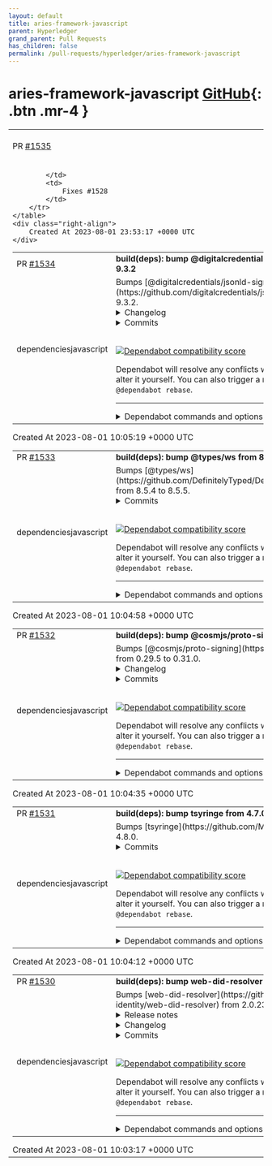 ```yaml
---
layout: default
title: aries-framework-javascript
parent: Hyperledger
grand_parent: Pull Requests
has_children: false
permalink: /pull-requests/hyperledger/aries-framework-javascript
---
```


# aries-framework-javascript <span class="fs-3 right-align">[GitHub](https://github.com/hyperledger/aries-framework-javascript){: .btn .mr-4 }</span>


<div>
    <table>
        <tr>
            <td>
                PR <a href="https://github.com/hyperledger/aries-framework-javascript/pull/1535" class=".btn">#1535</a>
            </td>
            <td>
                <b>
                    fix: force did:key resolver/registrar presence
                </b>
            </td>
        </tr>
        <tr>
            <td>
                
            </td>
            <td>
                Fixes #1528 
            </td>
        </tr>
    </table>
    <div class="right-align">
        Created At 2023-08-01 23:53:17 +0000 UTC
    </div>
</div>

<div>
    <table>
        <tr>
            <td>
                PR <a href="https://github.com/hyperledger/aries-framework-javascript/pull/1534" class=".btn">#1534</a>
            </td>
            <td>
                <b>
                    build(deps): bump @digitalcredentials/jsonld-signatures from 9.3.1 to 9.3.2
                </b>
            </td>
        </tr>
        <tr>
            <td>
                <span class="chip">dependencies</span><span class="chip">javascript</span>
            </td>
            <td>
                Bumps [@digitalcredentials/jsonld-signatures](https://github.com/digitalcredentials/jsonld-signatures) from 9.3.1 to 9.3.2.
<details>
<summary>Changelog</summary>
<p><em>Sourced from <a href="https://github.com/digitalcredentials/jsonld-signatures/blob/master/CHANGELOG.md"><code>@​digitalcredentials/jsonld-signatures</code>'s changelog</a>.</em></p>
<blockquote>
<h2>9.3.2 - 2023-06-16</h2>
<h3>Changed</h3>
<ul>
<li>Update jsonld dep to 6.0.0, clear caches between operations.</li>
</ul>
</blockquote>
</details>
<details>
<summary>Commits</summary>
<ul>
<li><a href="https://github.com/digitalcredentials/jsonld-signatures/commit/121e968f352ceef5e946fd9c9836b04730116719"><code>121e968</code></a> Release 9.3.2</li>
<li><a href="https://github.com/digitalcredentials/jsonld-signatures/commit/6ffb79108c7da83bb7f66cee0b7c456b25649f2c"><code>6ffb791</code></a> Bump jsonld dep, clear caches.</li>
<li><a href="https://github.com/digitalcredentials/jsonld-signatures/commit/cd6048d98088c195c4e86710d21da24bd2ae54a8"><code>cd6048d</code></a> Create issues-to-project.yml</li>
<li>See full diff in <a href="https://github.com/digitalcredentials/jsonld-signatures/compare/v9.3.1...v9.3.2">compare view</a></li>
</ul>
</details>
<br />


[![Dependabot compatibility score](https://dependabot-badges.githubapp.com/badges/compatibility_score?dependency-name=@digitalcredentials/jsonld-signatures&package-manager=npm_and_yarn&previous-version=9.3.1&new-version=9.3.2)](https://docs.github.com/en/github/managing-security-vulnerabilities/about-dependabot-security-updates#about-compatibility-scores)

Dependabot will resolve any conflicts with this PR as long as you don't alter it yourself. You can also trigger a rebase manually by commenting `@dependabot rebase`.

[//]: # (dependabot-automerge-start)
[//]: # (dependabot-automerge-end)

---

<details>
<summary>Dependabot commands and options</summary>
<br />

You can trigger Dependabot actions by commenting on this PR:
- `@dependabot rebase` will rebase this PR
- `@dependabot recreate` will recreate this PR, overwriting any edits that have been made to it
- `@dependabot merge` will merge this PR after your CI passes on it
- `@dependabot squash and merge` will squash and merge this PR after your CI passes on it
- `@dependabot cancel merge` will cancel a previously requested merge and block automerging
- `@dependabot reopen` will reopen this PR if it is closed
- `@dependabot close` will close this PR and stop Dependabot recreating it. You can achieve the same result by closing it manually
- `@dependabot ignore this major version` will close this PR and stop Dependabot creating any more for this major version (unless you reopen the PR or upgrade to it yourself)
- `@dependabot ignore this minor version` will close this PR and stop Dependabot creating any more for this minor version (unless you reopen the PR or upgrade to it yourself)
- `@dependabot ignore this dependency` will close this PR and stop Dependabot creating any more for this dependency (unless you reopen the PR or upgrade to it yourself)


</details>
            </td>
        </tr>
    </table>
    <div class="right-align">
        Created At 2023-08-01 10:05:19 +0000 UTC
    </div>
</div>

<div>
    <table>
        <tr>
            <td>
                PR <a href="https://github.com/hyperledger/aries-framework-javascript/pull/1533" class=".btn">#1533</a>
            </td>
            <td>
                <b>
                    build(deps): bump @types/ws from 8.5.4 to 8.5.5
                </b>
            </td>
        </tr>
        <tr>
            <td>
                <span class="chip">dependencies</span><span class="chip">javascript</span>
            </td>
            <td>
                Bumps [@types/ws](https://github.com/DefinitelyTyped/DefinitelyTyped/tree/HEAD/types/ws) from 8.5.4 to 8.5.5.
<details>
<summary>Commits</summary>
<ul>
<li>See full diff in <a href="https://github.com/DefinitelyTyped/DefinitelyTyped/commits/HEAD/types/ws">compare view</a></li>
</ul>
</details>
<br />


[![Dependabot compatibility score](https://dependabot-badges.githubapp.com/badges/compatibility_score?dependency-name=@types/ws&package-manager=npm_and_yarn&previous-version=8.5.4&new-version=8.5.5)](https://docs.github.com/en/github/managing-security-vulnerabilities/about-dependabot-security-updates#about-compatibility-scores)

Dependabot will resolve any conflicts with this PR as long as you don't alter it yourself. You can also trigger a rebase manually by commenting `@dependabot rebase`.

[//]: # (dependabot-automerge-start)
[//]: # (dependabot-automerge-end)

---

<details>
<summary>Dependabot commands and options</summary>
<br />

You can trigger Dependabot actions by commenting on this PR:
- `@dependabot rebase` will rebase this PR
- `@dependabot recreate` will recreate this PR, overwriting any edits that have been made to it
- `@dependabot merge` will merge this PR after your CI passes on it
- `@dependabot squash and merge` will squash and merge this PR after your CI passes on it
- `@dependabot cancel merge` will cancel a previously requested merge and block automerging
- `@dependabot reopen` will reopen this PR if it is closed
- `@dependabot close` will close this PR and stop Dependabot recreating it. You can achieve the same result by closing it manually
- `@dependabot ignore this major version` will close this PR and stop Dependabot creating any more for this major version (unless you reopen the PR or upgrade to it yourself)
- `@dependabot ignore this minor version` will close this PR and stop Dependabot creating any more for this minor version (unless you reopen the PR or upgrade to it yourself)
- `@dependabot ignore this dependency` will close this PR and stop Dependabot creating any more for this dependency (unless you reopen the PR or upgrade to it yourself)


</details>
            </td>
        </tr>
    </table>
    <div class="right-align">
        Created At 2023-08-01 10:04:58 +0000 UTC
    </div>
</div>

<div>
    <table>
        <tr>
            <td>
                PR <a href="https://github.com/hyperledger/aries-framework-javascript/pull/1532" class=".btn">#1532</a>
            </td>
            <td>
                <b>
                    build(deps): bump @cosmjs/proto-signing from 0.29.5 to 0.31.0
                </b>
            </td>
        </tr>
        <tr>
            <td>
                <span class="chip">dependencies</span><span class="chip">javascript</span>
            </td>
            <td>
                Bumps [@cosmjs/proto-signing](https://github.com/cosmos/cosmjs) from 0.29.5 to 0.31.0.
<details>
<summary>Changelog</summary>
<p><em>Sourced from <a href="https://github.com/cosmos/cosmjs/blob/main/CHANGELOG.md"><code>@​cosmjs/proto-signing</code>'s changelog</a>.</em></p>
<blockquote>
<h2>[0.31.0] - 2023-06-22</h2>
<h3>Fixed</h3>
<ul>
<li><code>@​cosmjs/crypto</code>: Migrate to <code>libsodium-wrappers-sumo</code> to be able to use the
<code>crypto_pwhash</code> functions (<a href="https://redirect.github.com/cosmos/cosmjs/issues/1429">#1429</a>).</li>
</ul>
<p><a href="https://redirect.github.com/cosmos/cosmjs/issues/1429">#1429</a>: <a href="https://redirect.github.com/cosmos/cosmjs/issues/1429">cosmos/cosmjs#1429</a></p>
<h3>Added</h3>
<ul>
<li><code>@​cosmjs/cosmwasm-stargate</code>: Add <code>SigningCosmWasmClient.instantiate2</code> (<a href="https://redirect.github.com/cosmos/cosmjs/issues/1407">#1407</a>).</li>
<li><code>@​cosmjs/cosmwasm-stargate</code>: Add <code>CosmWasmClient.getContractsByCreator</code>
(<a href="https://redirect.github.com/cosmos/cosmjs/issues/1266">#1266</a>).</li>
<li><code>@​cosmjs/stargate</code>: <code>IndexedTx</code> and <code>DeliverTxResponse</code> now have a
<code>msgResponses</code> field (<a href="https://redirect.github.com/cosmos/cosmjs/issues/1305">#1305</a>).</li>
<li><code>@​cosmjs/cosmwasm-stargate</code>: Add <code>CosmWasmClient.broadcastTxSync</code> and
<code>SigningCosmWasmClient.signAndBroadcastSync</code> to allow broadcasting without
waiting for block inclusion. (<a href="https://redirect.github.com/cosmos/cosmjs/issues/1396">#1396</a>)</li>
<li><code>@​cosmjs/stargate</code>: Add <code>StargateClient.broadcastTxSync</code> and
<code>SigningStargateClient.signAndBroadcastSync</code> to allow broadcasting without
waiting for block inclusion. (<a href="https://redirect.github.com/cosmos/cosmjs/issues/1396">#1396</a>)</li>
<li><code>@​cosmjs/cosmwasm-stargate</code>: Add Amino JSON support for
<code>MsgStoreCode.instantiate_permission</code>. (<a href="https://redirect.github.com/cosmos/cosmjs/issues/334">#334</a>)</li>
<li><code>@​cosmjs/stargate</code>: Add group and gov v1 message types</li>
</ul>
<p><a href="https://redirect.github.com/cosmos/cosmjs/issues/334">#334</a>: <a href="https://redirect.github.com/cosmos/cosmjs/issues/334">cosmos/cosmjs#334</a>
<a href="https://redirect.github.com/cosmos/cosmjs/issues/1266">#1266</a>: <a href="https://redirect.github.com/cosmos/cosmjs/issues/1266">cosmos/cosmjs#1266</a>
<a href="https://redirect.github.com/cosmos/cosmjs/issues/1305">#1305</a>: <a href="https://redirect.github.com/cosmos/cosmjs/issues/1305">cosmos/cosmjs#1305</a>
<a href="https://redirect.github.com/cosmos/cosmjs/issues/1396">#1396</a>: <a href="https://redirect.github.com/cosmos/cosmjs/pull/1396">cosmos/cosmjs#1396</a>
<a href="https://redirect.github.com/cosmos/cosmjs/issues/1407">#1407</a>: <a href="https://redirect.github.com/cosmos/cosmjs/pull/1407">cosmos/cosmjs#1407</a></p>
<h3>Changed</h3>
<ul>
<li>all: upgrade cosmjs-types to 0.8.0 to include Cosmos SDK 0.46/0.47 and IBC v7
types.</li>
<li><code>@​cosmjs/cosmwasm-stargate</code>: Implement auto-detection for Tendermint 0.34/37
(<a href="https://redirect.github.com/cosmos/cosmjs/issues/1411">#1411</a>).</li>
<li><code>@​cosmjs/cosmwasm-stargate</code>: Remove structured <code>searchTx</code> queries. Only raw
query strings and key/value pairs are now supported. (<a href="https://redirect.github.com/cosmos/cosmjs/issues/1411">#1411</a>)</li>
<li><code>@​cosmjs/cosmwasm-stargate</code>: Let <code>searchTx</code> return non-readonly array. The
caller owns this array and can mutate it as they want. (<a href="https://redirect.github.com/cosmos/cosmjs/issues/1411">#1411</a>)</li>
<li><code>@​cosmjs/cosmwasm-stargate</code>: In <code>UploadResult</code> (result from
<code>SigningCosmWasmClient.upload</code>), rename <code>originalChecksum</code> to <code>checksum</code> and
remove <code>compressedChecksum</code> (<a href="https://redirect.github.com/cosmos/cosmjs/issues/1409">#1409</a>).</li>
<li><code>@​cosmjs/stargate</code>: Implement auto-detection for Tendermint 0.34/37 (<a href="https://redirect.github.com/cosmos/cosmjs/issues/1411">#1411</a>).</li>
<li><code>@​cosmjs/stargate</code>: Remove structured <code>searchTx</code> queries. Only raw query strings
and key/value pairs are now supported. (<a href="https://redirect.github.com/cosmos/cosmjs/issues/1411">#1411</a>)</li>
<li><code>@​cosmjs/stargate</code>: Let <code>searchTx</code> return non-readonly array. The caller owns
this array and can mutate it as they want. (<a href="https://redirect.github.com/cosmos/cosmjs/issues/1411">#1411</a>)</li>
</ul>
<!-- raw HTML omitted -->
</blockquote>
<p>... (truncated)</p>
</details>
<details>
<summary>Commits</summary>
<ul>
<li><a href="https://github.com/cosmos/cosmjs/commit/256355bad4a8ac66e0ceebc07b64e59d6c466dfa"><code>256355b</code></a> Set version 0.31.0</li>
<li><a href="https://github.com/cosmos/cosmjs/commit/ef5bab124938ac1bf5dce0366518a3fc1d673395"><code>ef5bab1</code></a> Upgrade prettier</li>
<li><a href="https://github.com/cosmos/cosmjs/commit/9ecee56a04d52b9a1013b8184c1394346496acd3"><code>9ecee56</code></a> Merge pull request <a href="https://redirect.github.com/cosmos/cosmjs/issues/1443">#1443</a> from cosmos/sdk47-types</li>
<li><a href="https://github.com/cosmos/cosmjs/commit/2bd1dea644b18049d0ec4f65b962e62d4e5d291a"><code>2bd1dea</code></a> Fix CHANGELOG text</li>
<li><a href="https://github.com/cosmos/cosmjs/commit/c1e8126dbf8bbaa2fd76b5f07ddc4bb021ff39fe"><code>c1e8126</code></a> Add group and gov v1 message types</li>
<li><a href="https://github.com/cosmos/cosmjs/commit/114d74a6a3611a6f5a1caf967ad9289c038d365d"><code>114d74a</code></a> Merge pull request <a href="https://redirect.github.com/cosmos/cosmjs/issues/1438">#1438</a> from cosmos/upgrade-yarn</li>
<li><a href="https://github.com/cosmos/cosmjs/commit/54e10947b72038d647d3c8a446f3019faded8be9"><code>54e1094</code></a> Re-install packages</li>
<li><a href="https://github.com/cosmos/cosmjs/commit/2c9886240a4bb108f93ffd8b71464b9278d478d2"><code>2c98862</code></a> Upgrade yarn to 3.6.0</li>
<li><a href="https://github.com/cosmos/cosmjs/commit/148c12fe18c85a6756d435a8d9023f6367158cf9"><code>148c12f</code></a> Merge pull request <a href="https://redirect.github.com/cosmos/cosmjs/issues/1406">#1406</a> from loin3/export_wasm_types</li>
<li><a href="https://github.com/cosmos/cosmjs/commit/5cb6c465509e0ff538bd661a49bc772e57c30faa"><code>5cb6c46</code></a> Merge pull request <a href="https://redirect.github.com/cosmos/cosmjs/issues/1333">#1333</a> from lgtm-migrator/codeql</li>
<li>Additional commits viewable in <a href="https://github.com/cosmos/cosmjs/compare/v0.29.5...v0.31.0">compare view</a></li>
</ul>
</details>
<br />


[![Dependabot compatibility score](https://dependabot-badges.githubapp.com/badges/compatibility_score?dependency-name=@cosmjs/proto-signing&package-manager=npm_and_yarn&previous-version=0.29.5&new-version=0.31.0)](https://docs.github.com/en/github/managing-security-vulnerabilities/about-dependabot-security-updates#about-compatibility-scores)

Dependabot will resolve any conflicts with this PR as long as you don't alter it yourself. You can also trigger a rebase manually by commenting `@dependabot rebase`.

[//]: # (dependabot-automerge-start)
[//]: # (dependabot-automerge-end)

---

<details>
<summary>Dependabot commands and options</summary>
<br />

You can trigger Dependabot actions by commenting on this PR:
- `@dependabot rebase` will rebase this PR
- `@dependabot recreate` will recreate this PR, overwriting any edits that have been made to it
- `@dependabot merge` will merge this PR after your CI passes on it
- `@dependabot squash and merge` will squash and merge this PR after your CI passes on it
- `@dependabot cancel merge` will cancel a previously requested merge and block automerging
- `@dependabot reopen` will reopen this PR if it is closed
- `@dependabot close` will close this PR and stop Dependabot recreating it. You can achieve the same result by closing it manually
- `@dependabot ignore this major version` will close this PR and stop Dependabot creating any more for this major version (unless you reopen the PR or upgrade to it yourself)
- `@dependabot ignore this minor version` will close this PR and stop Dependabot creating any more for this minor version (unless you reopen the PR or upgrade to it yourself)
- `@dependabot ignore this dependency` will close this PR and stop Dependabot creating any more for this dependency (unless you reopen the PR or upgrade to it yourself)


</details>
            </td>
        </tr>
    </table>
    <div class="right-align">
        Created At 2023-08-01 10:04:35 +0000 UTC
    </div>
</div>

<div>
    <table>
        <tr>
            <td>
                PR <a href="https://github.com/hyperledger/aries-framework-javascript/pull/1531" class=".btn">#1531</a>
            </td>
            <td>
                <b>
                    build(deps): bump tsyringe from 4.7.0 to 4.8.0
                </b>
            </td>
        </tr>
        <tr>
            <td>
                <span class="chip">dependencies</span><span class="chip">javascript</span>
            </td>
            <td>
                Bumps [tsyringe](https://github.com/Microsoft/tsyringe) from 4.7.0 to 4.8.0.
<details>
<summary>Commits</summary>
<ul>
<li><a href="https://github.com/microsoft/tsyringe/commit/2cd2e00a5fd25308bcf911ca250ded3fe9083af5"><code>2cd2e00</code></a> 4.8.0</li>
<li><a href="https://github.com/microsoft/tsyringe/commit/fb265c1cd5be792c8d55c008ad66fdef421df974"><code>fb265c1</code></a> Bump json5 from 2.1.1 to 2.2.3 (<a href="https://redirect.github.com/Microsoft/tsyringe/issues/218">#218</a>)</li>
<li><a href="https://github.com/microsoft/tsyringe/commit/b9fd88a8f34621bfda671a1ac469d6c0fc79cc18"><code>b9fd88a</code></a> Bump minimatch from 3.0.4 to 3.1.2 (<a href="https://redirect.github.com/Microsoft/tsyringe/issues/227">#227</a>)</li>
<li><a href="https://github.com/microsoft/tsyringe/commit/e5a6640858feb75f820d1bd15464298989675279"><code>e5a6640</code></a> Bump minimist from 1.2.5 to 1.2.8 (<a href="https://redirect.github.com/Microsoft/tsyringe/issues/224">#224</a>)</li>
<li><a href="https://github.com/microsoft/tsyringe/commit/3f25002b1212b64fc18effe3adb6e750580783ce"><code>3f25002</code></a> fix: allow <code>propertyKey</code> to be undefined (<a href="https://redirect.github.com/Microsoft/tsyringe/issues/226">#226</a>)</li>
<li><a href="https://github.com/microsoft/tsyringe/commit/f738999f3058b223bdb81dada0164a358db2460e"><code>f738999</code></a> Microsoft mandatory file (<a href="https://redirect.github.com/Microsoft/tsyringe/issues/199">#199</a>)</li>
<li>See full diff in <a href="https://github.com/Microsoft/tsyringe/compare/v4.7.0...v4.8.0">compare view</a></li>
</ul>
</details>
<br />


[![Dependabot compatibility score](https://dependabot-badges.githubapp.com/badges/compatibility_score?dependency-name=tsyringe&package-manager=npm_and_yarn&previous-version=4.7.0&new-version=4.8.0)](https://docs.github.com/en/github/managing-security-vulnerabilities/about-dependabot-security-updates#about-compatibility-scores)

Dependabot will resolve any conflicts with this PR as long as you don't alter it yourself. You can also trigger a rebase manually by commenting `@dependabot rebase`.

[//]: # (dependabot-automerge-start)
[//]: # (dependabot-automerge-end)

---

<details>
<summary>Dependabot commands and options</summary>
<br />

You can trigger Dependabot actions by commenting on this PR:
- `@dependabot rebase` will rebase this PR
- `@dependabot recreate` will recreate this PR, overwriting any edits that have been made to it
- `@dependabot merge` will merge this PR after your CI passes on it
- `@dependabot squash and merge` will squash and merge this PR after your CI passes on it
- `@dependabot cancel merge` will cancel a previously requested merge and block automerging
- `@dependabot reopen` will reopen this PR if it is closed
- `@dependabot close` will close this PR and stop Dependabot recreating it. You can achieve the same result by closing it manually
- `@dependabot ignore this major version` will close this PR and stop Dependabot creating any more for this major version (unless you reopen the PR or upgrade to it yourself)
- `@dependabot ignore this minor version` will close this PR and stop Dependabot creating any more for this minor version (unless you reopen the PR or upgrade to it yourself)
- `@dependabot ignore this dependency` will close this PR and stop Dependabot creating any more for this dependency (unless you reopen the PR or upgrade to it yourself)


</details>
            </td>
        </tr>
    </table>
    <div class="right-align">
        Created At 2023-08-01 10:04:12 +0000 UTC
    </div>
</div>

<div>
    <table>
        <tr>
            <td>
                PR <a href="https://github.com/hyperledger/aries-framework-javascript/pull/1530" class=".btn">#1530</a>
            </td>
            <td>
                <b>
                    build(deps): bump web-did-resolver from 2.0.23 to 2.0.27
                </b>
            </td>
        </tr>
        <tr>
            <td>
                <span class="chip">dependencies</span><span class="chip">javascript</span>
            </td>
            <td>
                Bumps [web-did-resolver](https://github.com/decentralized-identity/web-did-resolver) from 2.0.23 to 2.0.27.
<details>
<summary>Release notes</summary>
<p><em>Sourced from <a href="https://github.com/decentralized-identity/web-did-resolver/releases">web-did-resolver's releases</a>.</em></p>
<blockquote>
<h2>2.0.27</h2>
<h2><a href="https://github.com/decentralized-identity/web-did-resolver/compare/2.0.26...2.0.27">2.0.27</a> (2023-07-03)</h2>
<h3>Bug Fixes</h3>
<ul>
<li><strong>deps:</strong> update dependency cross-fetch to v4 (<a href="https://github.com/decentralized-identity/web-did-resolver/commit/f8adfca61b1692dfd5a2fccc05e8386724564259">f8adfca</a>)</li>
</ul>
<h2>2.0.26</h2>
<h2><a href="https://github.com/decentralized-identity/web-did-resolver/compare/2.0.25...2.0.26">2.0.26</a> (2023-07-03)</h2>
<h3>Bug Fixes</h3>
<ul>
<li><strong>deps:</strong> update dependency cross-fetch to v3.1.8 (<a href="https://github.com/decentralized-identity/web-did-resolver/commit/00834e66dfbfa6775488317c4d691fddfd7406bd">00834e6</a>)</li>
</ul>
<h2>2.0.25</h2>
<h2><a href="https://github.com/decentralized-identity/web-did-resolver/compare/2.0.24...2.0.25">2.0.25</a> (2023-07-02)</h2>
<h3>Bug Fixes</h3>
<ul>
<li><strong>deps:</strong> update dependency cross-fetch to v3.1.7 (<a href="https://github.com/decentralized-identity/web-did-resolver/commit/92f7428b45d48884a9f9a6232e1e83065ebc3f18">92f7428</a>)</li>
</ul>
<h2>2.0.24</h2>
<h2><a href="https://github.com/decentralized-identity/web-did-resolver/compare/2.0.23...2.0.24">2.0.24</a> (2023-05-14)</h2>
<h3>Bug Fixes</h3>
<ul>
<li><strong>deps:</strong> update dependency cross-fetch to v3.1.6 (<a href="https://github.com/decentralized-identity/web-did-resolver/commit/deb19d790f4a7f734ab146a10d9253b0f9aaf1bb">deb19d7</a>)</li>
</ul>
</blockquote>
</details>
<details>
<summary>Changelog</summary>
<p><em>Sourced from <a href="https://github.com/decentralized-identity/web-did-resolver/blob/master/CHANGELOG.md">web-did-resolver's changelog</a>.</em></p>
<blockquote>
<h2><a href="https://github.com/decentralized-identity/web-did-resolver/compare/2.0.26...2.0.27">2.0.27</a> (2023-07-03)</h2>
<h3>Bug Fixes</h3>
<ul>
<li><strong>deps:</strong> update dependency cross-fetch to v4 (<a href="https://github.com/decentralized-identity/web-did-resolver/commit/f8adfca61b1692dfd5a2fccc05e8386724564259">f8adfca</a>)</li>
</ul>
<h2><a href="https://github.com/decentralized-identity/web-did-resolver/compare/2.0.25...2.0.26">2.0.26</a> (2023-07-03)</h2>
<h3>Bug Fixes</h3>
<ul>
<li><strong>deps:</strong> update dependency cross-fetch to v3.1.8 (<a href="https://github.com/decentralized-identity/web-did-resolver/commit/00834e66dfbfa6775488317c4d691fddfd7406bd">00834e6</a>)</li>
</ul>
<h2><a href="https://github.com/decentralized-identity/web-did-resolver/compare/2.0.24...2.0.25">2.0.25</a> (2023-07-02)</h2>
<h3>Bug Fixes</h3>
<ul>
<li><strong>deps:</strong> update dependency cross-fetch to v3.1.7 (<a href="https://github.com/decentralized-identity/web-did-resolver/commit/92f7428b45d48884a9f9a6232e1e83065ebc3f18">92f7428</a>)</li>
</ul>
<h2><a href="https://github.com/decentralized-identity/web-did-resolver/compare/2.0.23...2.0.24">2.0.24</a> (2023-05-14)</h2>
<h3>Bug Fixes</h3>
<ul>
<li><strong>deps:</strong> update dependency cross-fetch to v3.1.6 (<a href="https://github.com/decentralized-identity/web-did-resolver/commit/deb19d790f4a7f734ab146a10d9253b0f9aaf1bb">deb19d7</a>)</li>
</ul>
</blockquote>
</details>
<details>
<summary>Commits</summary>
<ul>
<li><a href="https://github.com/decentralized-identity/web-did-resolver/commit/8d2b88cda2c76abc0e09603c6902cf87a230de90"><code>8d2b88c</code></a> chore(release): 2.0.27 [skip ci]</li>
<li><a href="https://github.com/decentralized-identity/web-did-resolver/commit/f8adfca61b1692dfd5a2fccc05e8386724564259"><code>f8adfca</code></a> fix(deps): update dependency cross-fetch to v4</li>
<li><a href="https://github.com/decentralized-identity/web-did-resolver/commit/3c58a1e1da2c4bfd26d2b574c3721f899b255e7e"><code>3c58a1e</code></a> chore(deps): update devdeps</li>
<li><a href="https://github.com/decentralized-identity/web-did-resolver/commit/c95ffdc0d5b922efba0176ecf712e2a4ff9e7373"><code>c95ffdc</code></a> chore(release): 2.0.26 [skip ci]</li>
<li><a href="https://github.com/decentralized-identity/web-did-resolver/commit/00834e66dfbfa6775488317c4d691fddfd7406bd"><code>00834e6</code></a> fix(deps): update dependency cross-fetch to v3.1.8</li>
<li><a href="https://github.com/decentralized-identity/web-did-resolver/commit/a5627fb2792ec049114ac436b4ba5931469f1552"><code>a5627fb</code></a> chore(release): 2.0.25 [skip ci]</li>
<li><a href="https://github.com/decentralized-identity/web-did-resolver/commit/92f7428b45d48884a9f9a6232e1e83065ebc3f18"><code>92f7428</code></a> fix(deps): update dependency cross-fetch to v3.1.7</li>
<li><a href="https://github.com/decentralized-identity/web-did-resolver/commit/191807c57859acc1717fb5e434cff828082981d1"><code>191807c</code></a> chore(deps): update devdeps</li>
<li><a href="https://github.com/decentralized-identity/web-did-resolver/commit/fdad791c91f8d571206e9de1a95b7fa2f5f2c5ce"><code>fdad791</code></a> chore(deps): update devdeps</li>
<li><a href="https://github.com/decentralized-identity/web-did-resolver/commit/eb8f2c9758c333fc1c750167eafe9835e58cffa3"><code>eb8f2c9</code></a> chore(release): 2.0.24 [skip ci]</li>
<li>Additional commits viewable in <a href="https://github.com/decentralized-identity/web-did-resolver/compare/2.0.23...2.0.27">compare view</a></li>
</ul>
</details>
<br />


[![Dependabot compatibility score](https://dependabot-badges.githubapp.com/badges/compatibility_score?dependency-name=web-did-resolver&package-manager=npm_and_yarn&previous-version=2.0.23&new-version=2.0.27)](https://docs.github.com/en/github/managing-security-vulnerabilities/about-dependabot-security-updates#about-compatibility-scores)

Dependabot will resolve any conflicts with this PR as long as you don't alter it yourself. You can also trigger a rebase manually by commenting `@dependabot rebase`.

[//]: # (dependabot-automerge-start)
[//]: # (dependabot-automerge-end)

---

<details>
<summary>Dependabot commands and options</summary>
<br />

You can trigger Dependabot actions by commenting on this PR:
- `@dependabot rebase` will rebase this PR
- `@dependabot recreate` will recreate this PR, overwriting any edits that have been made to it
- `@dependabot merge` will merge this PR after your CI passes on it
- `@dependabot squash and merge` will squash and merge this PR after your CI passes on it
- `@dependabot cancel merge` will cancel a previously requested merge and block automerging
- `@dependabot reopen` will reopen this PR if it is closed
- `@dependabot close` will close this PR and stop Dependabot recreating it. You can achieve the same result by closing it manually
- `@dependabot ignore this major version` will close this PR and stop Dependabot creating any more for this major version (unless you reopen the PR or upgrade to it yourself)
- `@dependabot ignore this minor version` will close this PR and stop Dependabot creating any more for this minor version (unless you reopen the PR or upgrade to it yourself)
- `@dependabot ignore this dependency` will close this PR and stop Dependabot creating any more for this dependency (unless you reopen the PR or upgrade to it yourself)


</details>
            </td>
        </tr>
    </table>
    <div class="right-align">
        Created At 2023-08-01 10:03:17 +0000 UTC
    </div>
</div>

